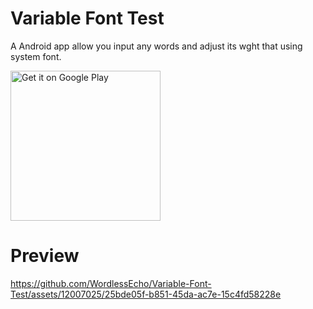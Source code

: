 # Variable Font Test
A Android app allow you input any words and adjust its wght that using system font.


<a href="https://play.google.com/store/apps/details?id=moe.echo.variablefonttest">
  <img alt="Get it on Google Play" src="https://play.google.com/intl/en_us/badges/static/images/badges/en_badge_web_generic.png" width="240px" />
</a>

# Preview
https://github.com/WordlessEcho/Variable-Font-Test/assets/12007025/25bde05f-b851-45da-ac7e-15c4fd58228e
